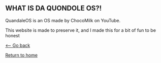 ## WHAT IS DA QUONDOLE OS?!

QuandaleOS is an OS made by ChocoMilk on YouTube.

This website is made to preserve it, and I made this for a bit of fun to be honest

<a href="/quandaleos"><-- Go back
                         
<a href="/">Return to home
